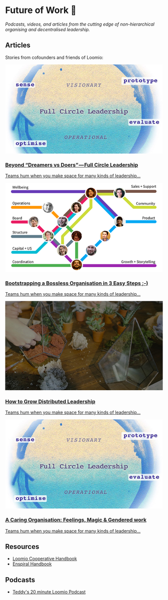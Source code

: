 # Future of Work 🚀

*Podcasts, videos, and articles from the cutting edge of non-hierarchical organising and decentralised leadership.*

## Articles

Stories from cofounders and friends of Loomio:

<a href="https://medium.com/enspiral-tales/beyond-dreamers-vs-doers-full-circle-leadership-869557da1248#.4h7ilp3w4">
  <div class="media-tile">
    <img src="img/full-circle-leadership.jpeg">
    <h3>Beyond “Dreamers vs Doers” — Full Circle Leadership</h3>
    <p>Teams hum when you make space for many kinds of leadership...</p>
  </div>
</a>


<a href="https://medium.com/enspiral-tales/bootstrapping-a-bossless-organisation-in-3-easy-steps-afc653e8f5e6#.wdnoa4f4x">
  <div class="media-tile">
    <img src="img/bootstrapping-bossless-organisation.png">
    <h3>Bootstrapping a Bossless Organisation in 3 Easy Steps ;-)</h3>
    <p>Teams hum when you make space for many kinds of leadership...</p>
  </div>
</a>

<a href="https://medium.com/enspiral-tales/how-to-grow-distributed-leadership-7f6b25f0361c">
  <div class="media-tile">
    <img src="img/grow-distributed-leadership.jpeg">
    <h3>How to Grow Distributed Leadership</h3>
    <p>Teams hum when you make space for many kinds of leadership...</p>
  </div>
</a>

<a href="https://medium.com/enspiral-tales/a-caring-organisation-5319f81c420f#.sqwbtbqwt">
  <div class="media-tile">
    <img src="img/full-circle-leadership.jpeg">
    <h3>A Caring Organisation: Feelings, Magic & Gendered work</h3>
    <p>Teams hum when you make space for many kinds of leadership...</p>
  </div>
</a>


## Resources

* [Loomio Cooperative Handbook](http://loomio.coop)
* [Enspiral Handbook](http://handbook.enspiral.com)

## Podcasts

* [Teddy's 20 minute Loomio Podcast](https://humanmethodslab.org/2016/01/19/what-loomio-does-human-encounters-on-the-network/)